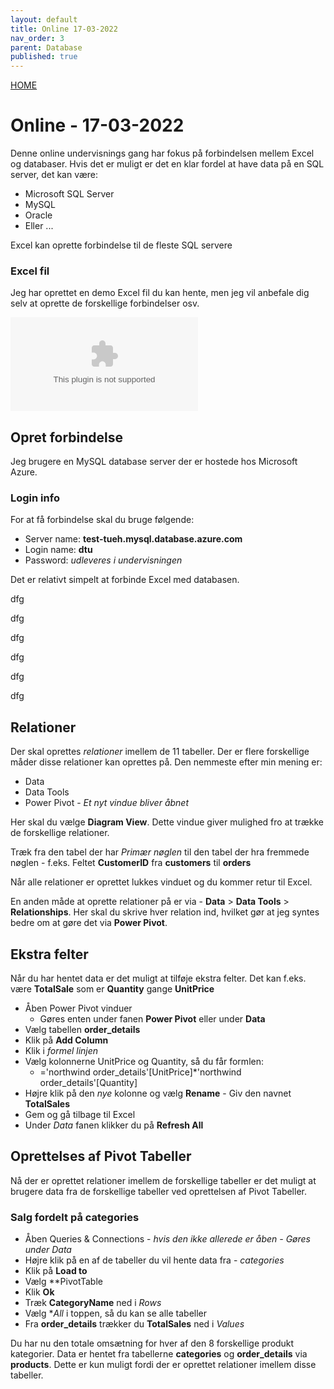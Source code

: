 ```yaml
---
layout: default
title: Online 17-03-2022
nav_order: 3
parent: Database
published: true
---
```

[HOME](../README.md)

# Online - 17-03-2022
Denne online undervisnings gang har fokus på forbindelsen mellem Excel og databaser. Hvis det er muligt er det en klar fordel at have data på en SQL server, det kan være:

- Microsoft SQL Server
- MySQL
- Oracle
- Eller ...

Excel kan oprette forbindelse til de fleste SQL servere

[](./image/Excel_Database_0.jpg)

### Excel fil
Jeg har oprettet en demo Excel fil du kan hente, men jeg vil anbefale dig selv at oprette de forskellige forbindelser osv.

![Online_17032022.xlsx](../filer/Online_17032022.xlsx)

## Opret forbindelse
Jeg brugere en MySQL database server der er hostede hos Microsoft Azure.

### Login info
For at få forbindelse skal du bruge følgende:

- Server name: **test-tueh.mysql.database.azure.com**
- Login name: **dtu**
- Password: *udleveres i undervisningen*

Det er relativt simpelt at forbinde Excel med databasen.

dfg
[](./image/Excel_Database_1.jpg)

dfg
[](./image/Excel_Database_2.jpg)

dfg
[](./image/Excel_Database_3.jpg)

dfg
[](./image/Excel_Database_4.jpg)

dfg
[](./image/Excel_Database_5.jpg)

dfg
[](./image/Excel_Database_6.jpg)

## Relationer
Der skal oprettes *relationer* imellem de 11 tabeller. Der er flere forskellige måder disse relationer kan oprettes på. Den nemmeste efter min mening er:

- Data
- Data Tools
- Power Pivot - *Et nyt vindue bliver åbnet*

[](./image/Excel_Database_7.jpg)

Her skal du vælge **Diagram View**. Dette vindue giver mulighed fro at trække de forskellige relationer.

Træk fra den tabel der har *Primær nøglen* til den tabel der hra fremmede nøglen - f.eks. Feltet **CustomerID** fra **customers** til **orders**

[](./image/Excel_Database_8.jpg)

Når alle relationer er oprettet lukkes vinduet og du kommer retur til Excel.

En anden måde at oprette relationer på er via - **Data** > **Data Tools** > **Relationships**. Her skal du skrive hver relation ind, hvilket gør at jeg syntes bedre om at gøre det via **Power Pivot**.

[](./image/Excel_Database_9.jpg)

## Ekstra felter
Når du har hentet data er det muligt at tilføje ekstra felter. Det kan f.eks. være **TotalSale** som er **Quantity** gange **UnitPrice**

- Åben Power Pivot vinduer
    - Gøres enten under fanen **Power Pivot** eller under **Data**
- Vælg tabellen **order_details**
- Klik på **Add Column**
- Klik i *formel linjen*
- Vælg kolonnerne UnitPrice og Quantity, så du får formlen:
    - ='northwind order_details'[UnitPrice]*'northwind order_details'[Quantity]
- Højre klik på den *nye* kolonne og vælg **Rename** - Giv den navnet **TotalSales**
- Gem og gå tilbage til Excel
- Under *Data* fanen klikker du på **Refresh All**

## Oprettelses af Pivot Tabeller
Nå der er oprettet relationer imellem de forskellige tabeller er det muligt at brugere data fra de forskellige tabeller ved oprettelsen af Pivot Tabeller.


### Salg fordelt på categories
- Åben Queries & Connections - *hvis den ikke allerede er åben - Gøres under Data*
- Højre klik på en af de tabeller du vil hente data fra - *categories*
- Klik på **Load to**
- Vælg **PivotTable
- Klik **Ok**
- Træk **CategoryName** ned i *Rows*
- Vælg **All* i toppen, så du kan se alle tabeller
- Fra **order_details** trækker du **TotalSales** ned i *Values*

[](./image/Excel_Database_10.jpg)

Du har nu den totale omsætning for hver af den 8 forskellige produkt kategorier. Data er hentet fra tabellerne **categories** og **order_details** via **products**. Dette er kun muligt fordi der er oprettet relationer imellem disse tabeller.






